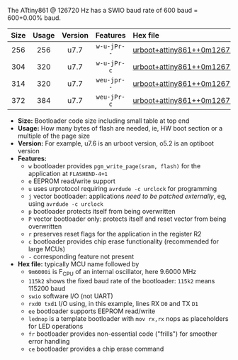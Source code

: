The ATtiny861 @ 126720 Hz has a SWIO baud rate of 600 baud = 600+0.00% baud.

|Size|Usage|Version|Features|Hex file|
|:-:|:-:|:-:|:-:|:--|
|256|256|u7.7|`w-u-jPr--`|[urboot+attiny861++0m126720i++++0k6_swio_rxb0_txb1_lednop.hex](https://raw.githubusercontent.com/stefanrueger/urboot.hex/main/mcus/attiny861/internal_oscillator/fint++0m126720_Hz/br++++0k6_bps/urboot+attiny861++0m126720i++++0k6_swio_rxb0_txb1_lednop.hex)|
|304|320|u7.7|`w-u-jPr-c`|[urboot+attiny861++0m126720i++++0k6_swio_rxb0_txb1_lednop_fr_ce.hex](https://raw.githubusercontent.com/stefanrueger/urboot.hex/main/mcus/attiny861/internal_oscillator/fint++0m126720_Hz/br++++0k6_bps/urboot+attiny861++0m126720i++++0k6_swio_rxb0_txb1_lednop_fr_ce.hex)|
|314|320|u7.7|`weu-jpr--`|[urboot+attiny861++0m126720i++++0k6_swio_rxb0_txb1_ee_lednop.hex](https://raw.githubusercontent.com/stefanrueger/urboot.hex/main/mcus/attiny861/internal_oscillator/fint++0m126720_Hz/br++++0k6_bps/urboot+attiny861++0m126720i++++0k6_swio_rxb0_txb1_ee_lednop.hex)|
|372|384|u7.7|`weu-jPr-c`|[urboot+attiny861++0m126720i++++0k6_swio_rxb0_txb1_ee_lednop_fr_ce.hex](https://raw.githubusercontent.com/stefanrueger/urboot.hex/main/mcus/attiny861/internal_oscillator/fint++0m126720_Hz/br++++0k6_bps/urboot+attiny861++0m126720i++++0k6_swio_rxb0_txb1_ee_lednop_fr_ce.hex)|

- **Size:** Bootloader code size including small table at top end
- **Usage:** How many bytes of flash are needed, ie, HW boot section or a multiple of the page size
- **Version:** For example, u7.6 is an urboot version, o5.2 is an optiboot version
- **Features:**
  + `w` bootloader provides `pgm_write_page(sram, flash)` for the application at `FLASHEND-4+1`
  + `e` EEPROM read/write support
  + `u` uses urprotocol requiring `avrdude -c urclock` for programming
  + `j` vector bootloader: applications *need to be patched externally*, eg, using `avrdude -c urclock`
  + `p` bootloader protects itself from being overwritten
  + `P` vector bootloader only: protects itself and reset vector from being overwritten
  + `r` preserves reset flags for the application in the register R2
  + `c` bootloader provides chip erase functionality (recommended for large MCUs)
  + `-` corresponding feature not present
- **Hex file:** typically MCU name followed by
  + `9m6000i` is F<sub>CPU</sub> of an internal oscillator, here 9.6000 MHz
  + `115k2` shows the fixed baud rate of the bootloader: `115k2` means 115200 baud
  + `swio` software I/O (not UART)
  + `rxd0 txd1` I/O using, in this example, lines RX `D0` and TX `D1`
  + `ee` bootloader supports EEPROM read/write
  + `lednop` is a template bootloader with `mov rx,rx` nops as placeholders for LED operations
  + `fr` bootloader provides non-essential code ("frills") for smoother error handling
  + `ce` bootloader provides a chip erase command
